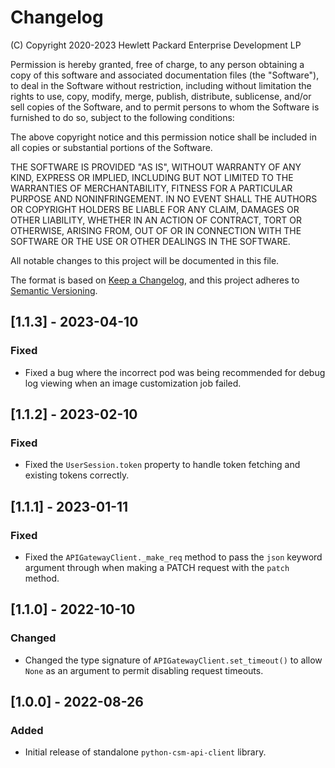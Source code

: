 # Changelog

(C) Copyright 2020-2023 Hewlett Packard Enterprise Development LP

Permission is hereby granted, free of charge, to any person obtaining a
copy of this software and associated documentation files (the "Software"),
to deal in the Software without restriction, including without limitation
the rights to use, copy, modify, merge, publish, distribute, sublicense,
and/or sell copies of the Software, and to permit persons to whom the
Software is furnished to do so, subject to the following conditions:

The above copyright notice and this permission notice shall be included
in all copies or substantial portions of the Software.

THE SOFTWARE IS PROVIDED "AS IS", WITHOUT WARRANTY OF ANY KIND, EXPRESS OR
IMPLIED, INCLUDING BUT NOT LIMITED TO THE WARRANTIES OF MERCHANTABILITY,
FITNESS FOR A PARTICULAR PURPOSE AND NONINFRINGEMENT. IN NO EVENT SHALL
THE AUTHORS OR COPYRIGHT HOLDERS BE LIABLE FOR ANY CLAIM, DAMAGES OR
OTHER LIABILITY, WHETHER IN AN ACTION OF CONTRACT, TORT OR OTHERWISE,
ARISING FROM, OUT OF OR IN CONNECTION WITH THE SOFTWARE OR THE USE OR
OTHER DEALINGS IN THE SOFTWARE.

All notable changes to this project will be documented in this file.

The format is based on [Keep a Changelog](https://keepachangelog.com/en/1.0.0/),
and this project adheres to [Semantic Versioning](https://semver.org/spec/v2.0.0.html).

## [1.1.3] - 2023-04-10

### Fixed
- Fixed a bug where the incorrect pod was being recommended for debug log
  viewing when an image customization job failed.

## [1.1.2] - 2023-02-10

### Fixed
- Fixed the `UserSession.token` property to handle token fetching and existing
  tokens correctly.

## [1.1.1] - 2023-01-11

### Fixed
- Fixed the `APIGatewayClient._make_req` method to pass the `json` keyword
  argument through when making a PATCH request with the `patch` method.

## [1.1.0] - 2022-10-10

### Changed
- Changed the type signature of `APIGatewayClient.set_timeout()` to allow
  `None` as an argument to permit disabling request timeouts.

## [1.0.0] - 2022-08-26

### Added
- Initial release of standalone `python-csm-api-client` library.
